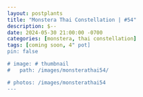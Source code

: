 ```yaml
---
layout: postplants
title: "Monstera Thai Constellation | #54"
description: $--
date: 2024-05-30 21:00:00 -0700
categories: [monstera, thai constellation]
tags: [coming soon, 4" pot]
pin: false

# image: # thumbnail
#   path: /images/monsterathai54/

# photos: /images/monsterathai54
---
```

